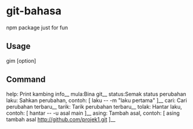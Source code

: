# git-bahasa
npm package just for fun

## Usage
gim <command> [option]

## Command
help: Print kambing info__
mula:Bina git__
status:Semak status perubahan
laku: Sahkan perubahan, contoh: [ laku -- -m "laku pertama" ]__
cari: Cari perubahan terbaru__
tarik: Tarik perubahan terbaru__
tolak: Hantar laku, contoh: [ hantar -- -u asal main ]__
asing: Tambah asal, contoh: [ asing tambah asal http://github.com/projek1.git ]__
